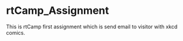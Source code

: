# rtCamp_Assignment
This is rtCamp first assignment which is send email to visitor  with xkcd comics.
